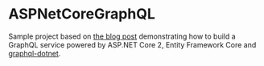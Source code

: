 # ASPNetCoreGraphQL
Sample project based on <a href="https://fullstackmark.com/post/17/building-a-graphql-api-with-aspnet-core-2-and-entity-framework-core">the blog post</a> demonstrating how to build a GraphQL service powered by ASP.NET Core 2, Entity Framework Core and <a href="https://github.com/graphql-dotnet/graphql-dotnet" target="_blank">graphql-dotnet</a>.
